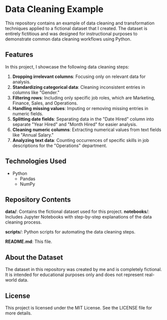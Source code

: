 # Data Cleaning Example

This repository contains an example of data cleaning and transformation techniques applied to a fictional dataset that I created. The dataset is entirely fictitious and was designed for instructional purposes to demonstrate common data cleaning workflows using Python.

## Features
In this project, I showcase the following data cleaning steps:
1. **Dropping irrelevant columns**: Focusing only on relevant data for analysis.
2. **Standardizing categorical data**: Cleaning inconsistent entries in columns like "Gender."
3. **Filtering rows**: Including only specific job roles, which are Marketing, Finance, Sales, and Operations.
4. **Handling missing values**: Imputing or removing missing entries in numeric fields.
5. **Splitting date fields**: Separating data in the "Date Hired" column into separate "Year Hired" and "Month Hired" for easier analysis.
6. **Cleaning numeric columns**: Extracting numerical values from text fields like "Annual Salary."
7. **Analyzing text data**: Counting occurrences of specific skills in job descriptions for the "Operations" department.

## Technologies Used
- Python
  - Pandas
  - NumPy

## Repository Contents
**data/**: Contains the fictional dataset used for this project.
**notebooks**/: Includes Jupyter Notebooks with step-by-step explanations of the data cleaning process.

**scripts**/: Python scripts for automating the data cleaning steps.

**README.md**: This file.

## About the Dataset
The dataset in this repository was created by me and is completely fictional. It is intended for educational purposes only and does not represent real-world data.

## License
This project is licensed under the MIT License. See the LICENSE file for more details.
